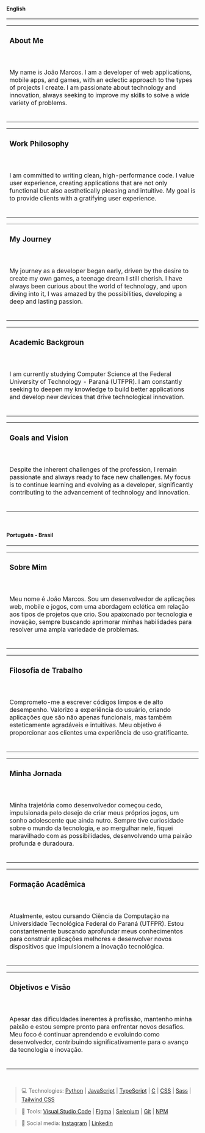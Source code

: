 #### English
---

<table>
  <tr>
    <td>
      
### About Me
  </td>
  </tr>
  <tr>
    <td>
    </br>
    
My name is João Marcos. I am a developer of web applications, mobile apps, and games, with an eclectic approach to the types of projects I create. I am passionate about technology and innovation, always seeking to improve my skills to solve a wide variety of problems.
    <br></br>
    </td>
  </tr>
</table>

<table>
  <tr>
    <td>
      
### Work Philosophy
  </td>
  </tr>
  <tr>
    <td>
    </br>
      
I am committed to writing clean, high-performance code. I value user experience, creating applications that are not only functional but also aesthetically pleasing and intuitive. My goal is to provide clients with a gratifying user experience.
    <br></br>
    </td>
  </tr>
</table>

<table>
  <tr>
    <td>
      
### My Journey
  </td>
  </tr>
  <tr>
    <td>
    </br>
      
My journey as a developer began early, driven by the desire to create my own games, a teenage dream I still cherish. I have always been curious about the world of technology, and upon diving into it, I was amazed by the possibilities, developing a deep and lasting passion.
    <br></br>
    </td>
  </tr>
</table>

<table>
  <tr>
    <td>
      
### Academic Backgroun
  </td>
  </tr>
  <tr>
    <td>
    </br>
      
I am currently studying Computer Science at the Federal University of Technology - Paraná (UTFPR). I am constantly seeking to deepen my knowledge to build better applications and develop new devices that drive technological innovation.
    <br></br>
    </td>
  </tr>
</table>

<table>
  <tr>
    <td>
      
### Goals and Vision
  </td>
  </tr>
  <tr>
    <td>
    </br>
      
Despite the inherent challenges of the profession, I remain passionate and always ready to face new challenges. My focus is to continue learning and evolving as a developer, significantly contributing to the advancement of technology and innovation.
    <br></br>
    </td>
  </tr>
</table>

<br>

#### Português - Brasil
---

<table>
  <tr>
    <td>
      
### Sobre Mim
  </td>
  </tr>
  <tr>
    <td>
    </br>
      
Meu nome é João Marcos. Sou um desenvolvedor de aplicações web, mobile e jogos, com uma abordagem eclética em relação aos tipos de projetos que crio. Sou apaixonado por tecnologia e inovação, sempre buscando aprimorar minhas habilidades para resolver uma ampla variedade de problemas.
    <br></br>
    </td>
  </tr>
</table>

<table>
  <tr>
    <td>
      
### Filosofia de Trabalho
  </td>
  </tr>
  <tr>
    <td>
    </br>
      
Comprometo-me a escrever códigos limpos e de alto desempenho. Valorizo a experiência do usuário, criando aplicações que são não apenas funcionais, mas também esteticamente agradáveis e intuitivas. Meu objetivo é proporcionar aos clientes uma experiência de uso gratificante.
    <br></br>
    </td>
  </tr>
</table>

<table>
  <tr>
    <td>
      
### Minha Jornada
  </td>
  </tr>
  <tr>
    <td>
    </br>
      
Minha trajetória como desenvolvedor começou cedo, impulsionada pelo desejo de criar meus próprios jogos, um sonho adolescente que ainda nutro. Sempre tive curiosidade sobre o mundo da tecnologia, e ao mergulhar nele, fiquei maravilhado com as possibilidades, desenvolvendo uma paixão profunda e duradoura.
    <br></br>
    </td>
  </tr>
</table>

<table>
  <tr>
    <td>
      
### Formação Acadêmica
  </td>
  </tr>
  <tr>
    <td>
    </br>
      
Atualmente, estou cursando Ciência da Computação na Universidade Tecnológica Federal do Paraná (UTFPR). Estou constantemente buscando aprofundar meus conhecimentos para construir aplicações melhores e desenvolver novos dispositivos que impulsionem a inovação tecnológica.
    <br></br>
    </td>
  </tr>
</table>

<table>
  <tr>
    <td>
      
### Objetivos e Visão
  </td>
  </tr>
  <tr>
    <td>
    </br>
      
Apesar das dificuldades inerentes à profissão, mantenho minha paixão e estou sempre pronto para enfrentar novos desafios. Meu foco é continuar aprendendo e evoluindo como desenvolvedor, contribuindo significativamente para o avanço da tecnologia e inovação.
    <br></br>
    </td>
  </tr>
</table>

<br>

 > :computer: Technologies: [Python](https://www.python.org/) | [JavaScript](https://developer.mozilla.org/en-US/docs/Web/JavaScript) | [TypeScript](https://www.typescriptlang.org/) | [C](https://en.cppreference.com/w/c/language) | [CSS](https://developer.mozilla.org/en-US/docs/Web/CSS) | [Sass](https://sass-lang.com/) | [Tailwind CSS](https://tailwindcss.com/)

> :wrench: Tools: [Visual Studio Code](https://code.visualstudio.com/) | [Figma](https://www.figma.com/) | [Selenium](https://www.selenium.dev/) | [Git](https://git-scm.com/) | [NPM](https://www.npmjs.com/)

> :busts_in_silhouette: Social media: [Instagram](https://www.instagram.com/joao.mjf/) | [Linkedin](https://www.linkedin.com/in/jo%C3%A3o-marcos-jensen-francisco/)
